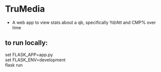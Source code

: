 # TruMedia
- A web app to view stats about a qb, specifically Yd/Att and CMP% over time  
  
  
## to run locally:
set FLASK_APP=app.py  
set FLASK_ENV=development  
flask run  
